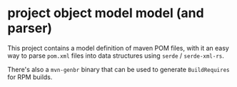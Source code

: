 # project object model model (and parser)

This project contains a model definition of maven POM files, with it an easy way to parse `pom.xml` files into data
structures using `serde` / `serde-xml-rs`.

There's also a `mvn-genbr` binary that can be used to generate `BuildRequires` for RPM builds.

